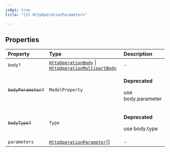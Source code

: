 ```yaml
---
jsApi: true
title: "[I] HttpOperationParameters"

---
```

## Properties

| Property | Type | Description |
| :------ | :------ | :------ |
| `body?` | [`HttpOperationBody`](HttpOperationBody.md) \| [`HttpOperationMultipartBody`](HttpOperationMultipartBody.md) | - |
| ~~`bodyParameter?`~~ | `ModelProperty` | <p>**Deprecated**</p><p>use body.parameter</p> |
| ~~`bodyType?`~~ | `Type` | <p>**Deprecated**</p><p>use body.type</p> |
| `parameters` | [`HttpOperationParameter`](../type-aliases/HttpOperationParameter.md)[] | - |
